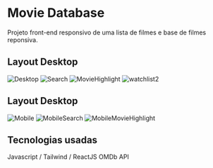 # Movie Database

Projeto front-end responsivo de uma lista de filmes e base de filmes reponsiva.

## Layout Desktop

![Desktop](https://github.com/ZanderAlec/react-projects/assets/72523734/489fb89a-9ee7-4614-9625-1960ac266a78)
![Search](https://github.com/ZanderAlec/react-projects/assets/72523734/89c0903e-5e2e-4e96-8e9c-267f7fdfc920)
![MovieHighlight](https://github.com/ZanderAlec/react-projects/assets/72523734/25e07c70-57cb-4e3e-859a-aaea78d150b8)
![watchlist2](https://github.com/ZanderAlec/react-projects/assets/72523734/30559ac6-d132-40b7-b7af-6c4dd35a80aa)

## Layout Desktop

![Mobile](https://github.com/ZanderAlec/react-projects/assets/72523734/7d134674-6d82-43eb-bad2-27a9e800f24d)
![MobileSearch](https://github.com/ZanderAlec/react-projects/assets/72523734/4a786fd8-cfa4-4d2b-94d9-e5c1022b6568)
![MobileMovieHighlight](https://github.com/ZanderAlec/react-projects/assets/72523734/e3bbd048-4848-4244-b048-eefb50a776d3)


## Tecnologias usadas

Javascript / Tailwind / ReactJS 
OMDb API

